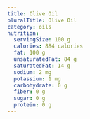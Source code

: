 ```yaml
---
title: Olive Oil
pluralTitle: Olive Oil
category: oils
nutrition:
  servingSize: 100 g
  calories: 884 calories
  fat: 100 g
  unsaturatedFat: 84 g
  saturatedFat: 14 g
  sodium: 2 mg
  potassium: 1 mg
  carbohydrate: 0 g
  fiber: 0 g
  sugar: 0 g
  protein: 0 g
---
```

